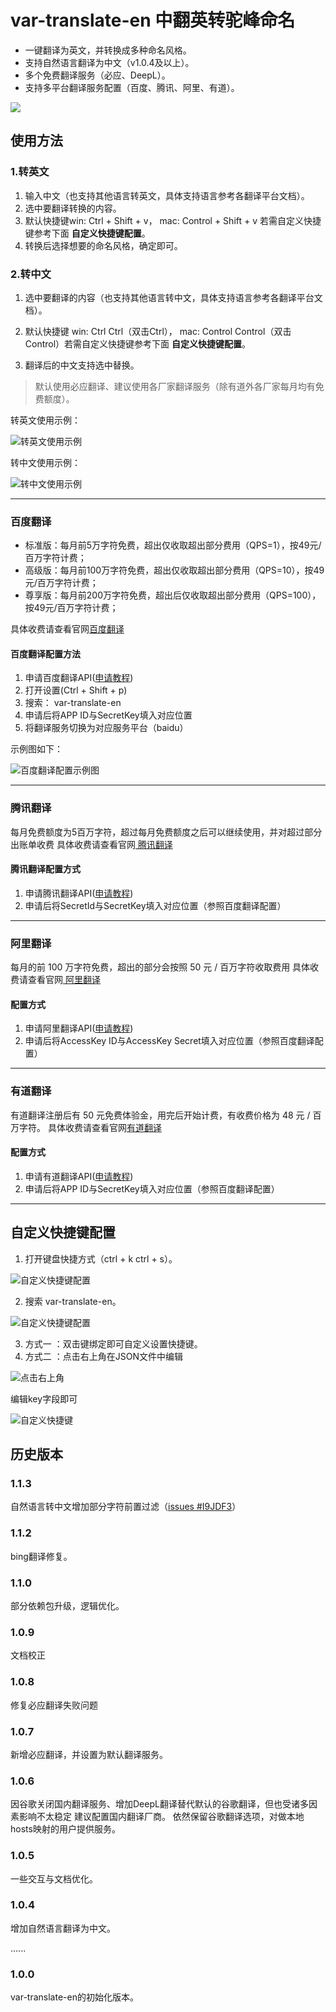# var-translate-en 中翻英转驼峰命名

*   一键翻译为英文，并转换成多种命名风格。
*   支持自然语言翻译为中文（v1.0.4及以上）。
*   多个免费翻译服务（必应、DeepL）。
*   支持多平台翻译服务配置（百度、腾讯、阿里、有道）。

![](https://p3-juejin.byteimg.com/tos-cn-i-k3u1fbpfcp/badcc0b7a0254f0fb6542079f04be3b6~tplv-k3u1fbpfcp-jj-mark:0:0:0:0:q75.image#?w=720\&h=216\&s=464142\&e=gif\&f=141\&b=211e21)

## 使用方法

### 1.转英文

1.  输入中文（也支持其他语言转英文，具体支持语言参考各翻译平台文档）。
2.  选中要翻译转换的内容。
3.  默认快捷键win: Ctrl + Shift + v， mac: Control + Shift + v
    若需自定义快捷键参考下面 **自定义快捷键配置**。
4.  转换后选择想要的命名风格，确定即可。

### 2.转中文

1.  选中要翻译的内容（也支持其他语言转中文，具体支持语言参考各翻译平台文档）。

2.  默认快捷键 win: Ctrl Ctrl（双击Ctrl）， mac: Control Control（双击Control）若需自定义快捷键参考下面 **自定义快捷键配置**。

3.  翻译后的中文支持选中替换。

> 默认使用必应翻译、建议使用各厂家翻译服务（除有道外各厂家每月均有免费额度）。


转英文使用示例：

![转英文使用示例](https://p3-juejin.byteimg.com/tos-cn-i-k3u1fbpfcp/95af80189bb54ec7b43ba720c90737ab~tplv-k3u1fbpfcp-jj-mark:0:0:0:0:q75.image#?w=720\&h=216\&s=464142\&e=gif\&f=141\&b=211e21)

转中文使用示例：

![转中文使用示例](https://p3-juejin.byteimg.com/tos-cn-i-k3u1fbpfcp/5a8190339d604ce599ee714007b830f5~tplv-k3u1fbpfcp-jj-mark:0:0:0:0:q75.image#?w=956\&h=286\&s=114500\&e=gif\&f=48\&b=222222)


***

### 百度翻译

*   标准版：每月前5万字符免费，超出仅收取超出部分费用（QPS=1），按49元/百万字符计费；
*   高级版：每月前100万字符免费，超出仅收取超出部分费用（QPS=10），按49元/百万字符计费；
*   尊享版：每月前200万字符免费，超出后仅收取超出部分费用（QPS=100），按49元/百万字符计费；

具体收费请查看官网[百度翻译](https://fanyi-api.baidu.com/)

#### 百度翻译配置方法

1.  申请百度翻译API([申请教程](http://t.csdn.cn/VbFci))
2.  打开设置(Ctrl + Shift + p)
3.  搜索： var-translate-en
4.  申请后将APP ID与SecretKey填入对应位置
5.  将翻译服务切换为对应服务平台（baidu）

示例图如下：

![百度翻译配置示例图](https://p3-juejin.byteimg.com/tos-cn-i-k3u1fbpfcp/dee4457ce00e41acaf9cb147e23793fe~tplv-k3u1fbpfcp-jj-mark:0:0:0:0:q75.image#?w=1406\&h=990\&s=109248\&e=png\&b=222222)

***

### 腾讯翻译

每月免费额度为5百万字符，超过每月免费额度之后可以继续使用，并对超过部分出账单收费
具体收费请查看官网[ 腾讯翻译](https://cloud.tencent.com/product/tmt?fromSource=gwzcw.1293314.1293314.1293314\&cps_key=963fb04b6aae26f0014088af393dccf1)

#### 腾讯翻译配置方式

1.  申请腾讯翻译API([申请教程](http://t.csdn.cn/VbFci))
2.  申请后将SecretId与SecretKey填入对应位置（参照百度翻译配置）

***

### 阿里翻译

每月的前 100 万字符免费，超出的部分会按照 50 元 / 百万字符收取费用
具体收费请查看官网[ 阿里翻译](https://www.aliyun.com/product/ai/base_alimt?spm=5176.19720258.J_3207526240.66.282276f4RWc7rL)

#### 配置方式

1.  申请阿里翻译API([申请教程](http://t.csdn.cn/VbFci))
2.  申请后将AccessKey ID与AccessKey Secret填入对应位置（参照百度翻译配置）

***

### 有道翻译

有道翻译注册后有 50 元免费体验金，用完后开始计费，有收费价格为 48 元 / 百万字符。
具体收费请查看官网[有道翻译](https://ai.youdao.com/product-fanyi-text.s)

#### 配置方式

1.  申请有道翻译API([申请教程](http://t.csdn.cn/VbFci))
2.  申请后将APP ID与SecretKey填入对应位置（参照百度翻译配置）

***

## 自定义快捷键配置

1.  打开键盘快捷方式（ctrl + k ctrl + s）。

![自定义快捷键配置](https://p3-juejin.byteimg.com/tos-cn-i-k3u1fbpfcp/272ab76c9bab414a8c6b79408cdcff3f~tplv-k3u1fbpfcp-jj-mark:0:0:0:0:q75.image#?w=365\&h=392\&s=31046\&e=png\&b=303031)

2.  搜索 var-translate-en。

![自定义快捷键配置](https://p3-juejin.byteimg.com/tos-cn-i-k3u1fbpfcp/aac252c3ffeb433a8d261b5a7e12d711~tplv-k3u1fbpfcp-jj-mark:0:0:0:0:q75.image#?w=883\&h=234\&s=31603\&e=png\&b=262626)

3.  方式一 ：双击键绑定即可自定义设置快捷键。
4.  方式二 ：点击右上角在JSON文件中编辑

![点击右上角](https://p3-juejin.byteimg.com/tos-cn-i-k3u1fbpfcp/ffeca5cb067345dbbcc3335ce1297379~tplv-k3u1fbpfcp-jj-mark:0:0:0:0:q75.image#?w=1080\&h=349\&s=44947\&e=jpg\&b=232322)

编辑key字段即可

![自定义快捷键](https://p3-juejin.byteimg.com/tos-cn-i-k3u1fbpfcp/147b6c1577914039a57c48ea6b496444~tplv-k3u1fbpfcp-jj-mark:0:0:0:0:q75.image#?w=1062\&h=430\&s=40853\&e=jpg\&b=1f1f1f)

## 历史版本
### 1.1.3

自然语言转中文增加部分字符前置过滤（[issues #I9JDF3](https://gitee.com/wangguixuan/var-transform-en/issues/I9JDF3)）
### 1.1.2

bing翻译修复。

### 1.1.0

部分依赖包升级，逻辑优化。

### 1.0.9

文档校正

### 1.0.8

修复必应翻译失败问题

### 1.0.7

新增必应翻译，并设置为默认翻译服务。

### 1.0.6

因谷歌关闭国内翻译服务、增加DeepL翻译替代默认的谷歌翻译，但也受诸多因素影响不太稳定 建议配置国内翻译厂商。
依然保留谷歌翻译选项，对做本地hosts映射的用户提供服务。

### 1.0.5

一些交互与文档优化。

### 1.0.4

增加自然语言翻译为中文。

......

### 1.0.0

var-translate-en的初始化版本。
